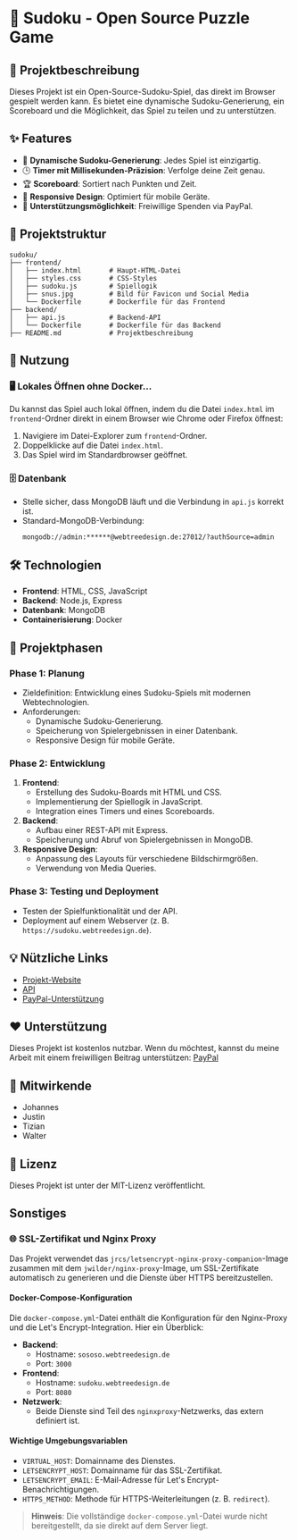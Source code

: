 # 🧩 Sudoku - Open Source Puzzle Game

## 📖 Projektbeschreibung
Dieses Projekt ist ein Open-Source-Sudoku-Spiel, das direkt im Browser gespielt werden kann. Es bietet eine dynamische Sudoku-Generierung, ein Scoreboard und die Möglichkeit, das Spiel zu teilen und zu unterstützen.

## ✨ Features
- 🎲 **Dynamische Sudoku-Generierung**: Jedes Spiel ist einzigartig.
- 🕒 **Timer mit Millisekunden-Präzision**: Verfolge deine Zeit genau.
- 🏆 **Scoreboard**: Sortiert nach Punkten und Zeit.
- 📱 **Responsive Design**: Optimiert für mobile Geräte.
- 💙 **Unterstützungsmöglichkeit**: Freiwillige Spenden via PayPal.

## 📂 Projektstruktur
```
sudoku/
├── frontend/
│   ├── index.html       # Haupt-HTML-Datei
│   ├── styles.css       # CSS-Styles
│   ├── sudoku.js        # Spiellogik
│   ├── snus.jpg         # Bild für Favicon und Social Media
│   └── Dockerfile       # Dockerfile für das Frontend
├── backend/
│   ├── api.js           # Backend-API
│   └── Dockerfile       # Dockerfile für das Backend
├── README.md            # Projektbeschreibung
```

## 🚀 Nutzung

### 🖥️ Lokales Öffnen ohne Docker...
Du kannst das Spiel auch lokal öffnen, indem du die Datei `index.html` im `frontend`-Ordner direkt in einem Browser wie Chrome oder Firefox öffnest:
1. Navigiere im Datei-Explorer zum `frontend`-Ordner.
2. Doppelklicke auf die Datei `index.html`.
3. Das Spiel wird im Standardbrowser geöffnet.
### 🗄️ Datenbank
- Stelle sicher, dass MongoDB läuft und die Verbindung in `api.js` korrekt ist.
- Standard-MongoDB-Verbindung:
  ```
  mongodb://admin:******@webtreedesign.de:27012/?authSource=admin
  ```

## 🛠️ Technologien
- **Frontend**: HTML, CSS, JavaScript
- **Backend**: Node.js, Express
- **Datenbank**: MongoDB
- **Containerisierung**: Docker

## 📅 Projektphasen

### Phase 1: Planung
- Zieldefinition: Entwicklung eines Sudoku-Spiels mit modernen Webtechnologien.
- Anforderungen:
  - Dynamische Sudoku-Generierung.
  - Speicherung von Spielergebnissen in einer Datenbank.
  - Responsive Design für mobile Geräte.

### Phase 2: Entwicklung
1. **Frontend**:
   - Erstellung des Sudoku-Boards mit HTML und CSS.
   - Implementierung der Spiellogik in JavaScript.
   - Integration eines Timers und eines Scoreboards.
2. **Backend**:
   - Aufbau einer REST-API mit Express.
   - Speicherung und Abruf von Spielergebnissen in MongoDB.
3. **Responsive Design**:
   - Anpassung des Layouts für verschiedene Bildschirmgrößen.
   - Verwendung von Media Queries.

### Phase 3: Testing und Deployment
- Testen der Spielfunktionalität und der API.
- Deployment auf einem Webserver (z. B. `https://sudoku.webtreedesign.de`).

## 💡 Nützliche Links
- [Projekt-Website](https://sudoku.webtreedesign.de)
- [API](https://sososo.webtreedesign.de/players)
- [PayPal-Unterstützung](https://www.paypal.com/paypalme/tzbre)

## ❤️ Unterstützung
Dieses Projekt ist kostenlos nutzbar. Wenn du möchtest, kannst du meine Arbeit mit einem freiwilligen Beitrag unterstützen:
[PayPal](https://www.paypal.com/paypalme/tzbre)

## 👥 Mitwirkende
- Johannes
- Justin
- Tizian
- Walter

## 📜 Lizenz
Dieses Projekt ist unter der MIT-Lizenz veröffentlicht.

## Sonstiges

### 🌐 SSL-Zertifikat und Nginx Proxy
Das Projekt verwendet das `jrcs/letsencrypt-nginx-proxy-companion`-Image zusammen mit dem `jwilder/nginx-proxy`-Image, um SSL-Zertifikate automatisch zu generieren und die Dienste über HTTPS bereitzustellen.

#### Docker-Compose-Konfiguration
Die `docker-compose.yml`-Datei enthält die Konfiguration für den Nginx-Proxy und die Let's Encrypt-Integration. Hier ein Überblick:
- **Backend**:
  - Hostname: `sososo.webtreedesign.de`
  - Port: `3000`
- **Frontend**:
  - Hostname: `sudoku.webtreedesign.de`
  - Port: `8080`
- **Netzwerk**:
  - Beide Dienste sind Teil des `nginxproxy`-Netzwerks, das extern definiert ist.

#### Wichtige Umgebungsvariablen
- `VIRTUAL_HOST`: Domainname des Dienstes.
- `LETSENCRYPT_HOST`: Domainname für das SSL-Zertifikat.
- `LETSENCRYPT_EMAIL`: E-Mail-Adresse für Let's Encrypt-Benachrichtigungen.
- `HTTPS_METHOD`: Methode für HTTPS-Weiterleitungen (z. B. `redirect`).

> **Hinweis**: Die vollständige `docker-compose.yml`-Datei wurde nicht bereitgestellt, da sie direkt auf dem Server liegt.
